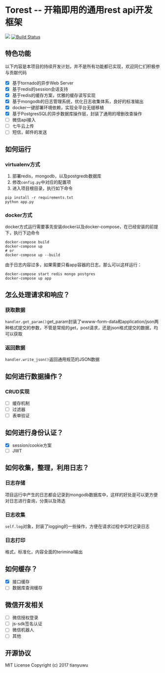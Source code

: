 # Torest -- 开箱即用的通用rest api开发框架
![](https://img.shields.io/github/license/mashape/apistatus.svg) [![Build Status](https://travis-ci.org/tianyuwu/Torest.svg?branch=master)](https://travis-ci.org/tianyuwu/Torest)
## 特色功能
以下内容是本项目的持续开发计划，并不是所有功能都已实现，欢迎同仁们积极参与贡献代码
- [x] 基于tornado的异步Web Server
- [x] 基于redis的session会话支持
- [x] 基于redis的缓存方案，优雅的缓存读写实现
- [x] 基于mongodb的日志管理系统，优化日志收集体系，良好的标准输出
- [x] docker一键部署环境依赖，实现全平台无缝移植
- [x] 基于PostgresSQL的异步数据库操作层，封装了通用的增删改查操作
- [ ] 微信api接入
- [ ] 七牛云上传
- [ ] 短信，邮件的发送

## 如何运行
### virtualenv方式
1. 部署redis，mongodb，以及postgredb数据库
2. 修改`config.py`中对应的配置项
3. 进入项目根目录，执行如下命令
```
pip install -r requirements.txt
python app.py
```
### docker方式
docker方式运行需要事先安装docker以及docker-compose，在已经安装的前提下，执行下边命令
```
docker-compose build
docker-compose up
# or
docker-compose up --build
```
由于日志内容过多，如果需要只看app容器的日志，那么可以这样运行：
```
docker-compose start redis mongo postgres
docker-compose up app
```

## 怎么处理请求和响应？
### 获取数据
`handler.get_param()`get_param封装了wwww-form-data和application/json两种格式提交的参数，不管是常规的get，post请求，还是json格式提交的数据，均可以获取
### 返回数据
`handler.write_json()`返回通用规范的JSON数据

## 如何进行数据操作？
### CRUD实现
- [ ] 缓存机制
- [ ] 过滤器
- [ ] 表单验证

## 如何进行身份认证？
- [x] session/cookie方案
- [ ] JWT

## 如何收集，整理，利用日志？
### 日志存储
项目运行中产生的日志都会记录到mongodb数据库中，这样的好处是可以更方便对日志进行查询，分类以及筛选
### 日志收集
`self.log`对象，封装了logging的一些操作，方便在请求过程中实时记录日志
### 日志打印
格式，标准化，内容全面的teriminal输出

## 如何缓存？
- [x] 接口缓存
- [ ] 数据库查询缓存

## 微信开发相关
- [ ] 微信授权登录
- [ ] js-sdk签名认证
- [ ] 微信机器人
- [ ] 其他

## 开源协议
MIT License
Copyright (c) 2017 tianyuwu